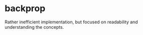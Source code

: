 # backprop

Rather inefficient implementation, but focused on readability and understanding the concepts.
